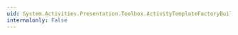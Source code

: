 ```yaml
---
uid: System.Activities.Presentation.Toolbox.ActivityTemplateFactoryBuilder
internalonly: False
---
```

